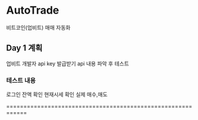 # AutoTrade
비트코인(업비트) 매매 자동화

## Day 1 계획
업비트 개발자 api key 발급받기
api 내용 파악 후 테스트 
### 테스트 내용

로그인
잔액 확인
현재시세 확인
실제 매수,매도 


============================================================
